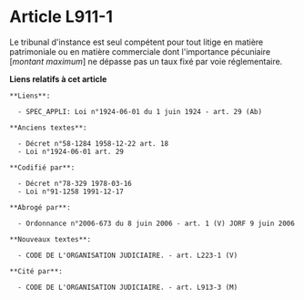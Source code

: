 # Article L911-1

Le tribunal d'instance est seul compétent pour tout litige en matière patrimoniale ou en matière commerciale dont
l'importance pécuniaire [*montant maximum*] ne dépasse pas un taux fixé par voie réglementaire.

**Liens relatifs à cet article**

	**Liens**:

	  - SPEC_APPLI: Loi n°1924-06-01 du 1 juin 1924 - art. 29 (Ab)

	**Anciens textes**:

	  - Décret n°58-1284 1958-12-22 art. 18
	  - Loi n°1924-06-01 art. 29

	**Codifié par**:

	  - Décret n°78-329 1978-03-16
	  - Loi n°91-1258 1991-12-17

	**Abrogé par**:

	  - Ordonnance n°2006-673 du 8 juin 2006 - art. 1 (V) JORF 9 juin 2006

	**Nouveaux textes**:

	  - CODE DE L'ORGANISATION JUDICIAIRE. - art. L223-1 (V)

	**Cité par**:

	  - CODE DE L'ORGANISATION JUDICIAIRE. - art. L913-3 (M)
